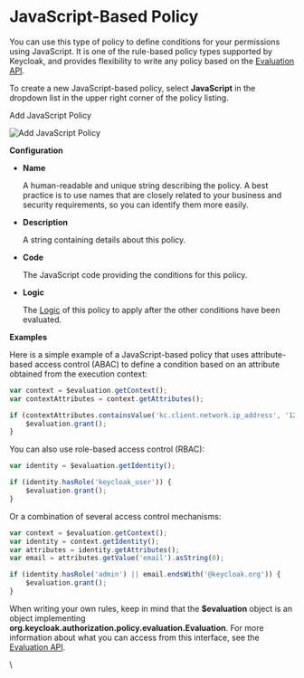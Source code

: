 # JavaScript-Based Policy

You can use this type of policy to define conditions for your permissions using JavaScript. It is one of the rule-based policy types supported by Keycloak, and provides flexibility to write any policy based on the [Evaluation API](https://wjw465150.gitbooks.io/keycloak-documentation/content/authorization\_services/topics/policy/evaluation-api.html#\_policy\_evaluation\_api).

To create a new JavaScript-based policy, select **JavaScript** in the dropdown list in the upper right corner of the policy listing.

Add JavaScript Policy

![Add JavaScript Policy](https://wjw465150.gitbooks.io/keycloak-documentation/content/authorization\_services/keycloak-images/policy/create-js.png)

**Configuration**

*   **Name**

    A human-readable and unique string describing the policy. A best practice is to use names that are closely related to your business and security requirements, so you can identify them more easily.
*   **Description**

    A string containing details about this policy.
*   **Code**

    The JavaScript code providing the conditions for this policy.
*   **Logic**

    The [Logic](https://wjw465150.gitbooks.io/keycloak-documentation/content/authorization\_services/topics/policy/logic.html#\_policy\_logic) of this policy to apply after the other conditions have been evaluated.

**Examples**

Here is a simple example of a JavaScript-based policy that uses attribute-based access control (ABAC) to define a condition based on an attribute obtained from the execution context:

```javascript
var context = $evaluation.getContext();
var contextAttributes = context.getAttributes();

if (contextAttributes.containsValue('kc.client.network.ip_address', '127.0.0.1')) {
    $evaluation.grant();
}
```

You can also use role-based access control (RBAC):

```javascript
var identity = $evaluation.getIdentity();

if (identity.hasRole('keycloak_user')) {
    $evaluation.grant();
}
```

Or a combination of several access control mechanisms:

```javascript
var context = $evaluation.getContext();
var identity = context.getIdentity();
var attributes = identity.getAttributes();
var email = attributes.getValue('email').asString(0);

if (identity.hasRole('admin') || email.endsWith('@keycloak.org')) {
    $evaluation.grant();
}
```

When writing your own rules, keep in mind that the **$evaluation** object is an object implementing **org.keycloak.authorization.policy.evaluation.Evaluation**. For more information about what you can access from this interface, see the [Evaluation API](https://wjw465150.gitbooks.io/keycloak-documentation/content/authorization\_services/topics/policy/evaluation-api.html#\_policy\_evaluation\_api).

\
